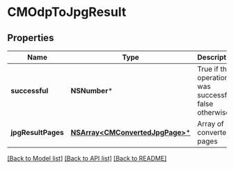# CMOdpToJpgResult

## Properties
Name | Type | Description | Notes
------------ | ------------- | ------------- | -------------
**successful** | **NSNumber*** | True if the operation was successful, false otherwise | [optional] 
**jpgResultPages** | [**NSArray&lt;CMConvertedJpgPage&gt;***](CMConvertedJpgPage.md) | Array of converted pages | [optional] 

[[Back to Model list]](../README.md#documentation-for-models) [[Back to API list]](../README.md#documentation-for-api-endpoints) [[Back to README]](../README.md)


